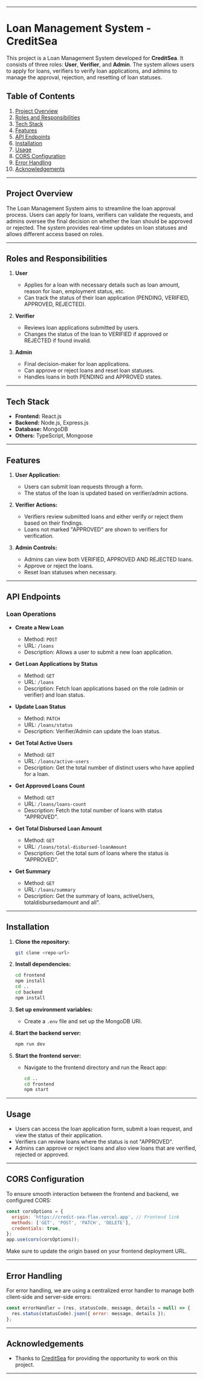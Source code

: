 

---

# Loan Management System - CreditSea

This project is a Loan Management System developed for **CreditSea**. It consists of three roles: **User**, **Verifier**, and **Admin**. The system allows users to apply for loans, verifiers to verify loan applications, and admins to manage the approval, rejection, and resetting of loan statuses.

## Table of Contents
1. [Project Overview](#project-overview)
2. [Roles and Responsibilities](#roles-and-responsibilities)
3. [Tech Stack](#tech-stack)
4. [Features](#features)
5. [API Endpoints](#api-endpoints)
6. [Installation](#installation)
7. [Usage](#usage)
8. [CORS Configuration](#cors-configuration)
9. [Error Handling](#error-handling)
10. [Acknowledgements](#acknowledgements)

---

## Project Overview

The Loan Management System aims to streamline the loan approval process. Users can apply for loans, verifiers can validate the requests, and admins oversee the final decision on whether the loan should be approved or rejected. The system provides real-time updates on loan statuses and allows different access based on roles.

---

## Roles and Responsibilities

1. **User**
   - Applies for a loan with necessary details such as loan amount, reason for loan, employment status, etc.
   - Can track the status of their loan application (PENDING, VERIFIED, APPROVED, REJECTED).

2. **Verifier**
   - Reviews loan applications submitted by users.
   - Changes the status of the loan to VERIFIED if approved or REJECTED if found invalid.

3. **Admin**
   - Final decision-maker for loan applications.
   - Can approve or reject loans and reset loan statuses.
   - Handles loans in both PENDING and APPROVED states.

---

## Tech Stack

- **Frontend:** React.js
- **Backend:** Node.js, Express.js
- **Database:** MongoDB
- **Others:** TypeScript, Mongoose

---

## Features

1. **User Application:**
   - Users can submit loan requests through a form.
   - The status of the loan is updated based on verifier/admin actions.
   
2. **Verifier Actions:**
   - Verifiers review submitted loans and either verify or reject them based on their findings.
   - Loans not marked "APPROVED" are shown to verifiers for verification.
   
3. **Admin Controls:**
   - Admins can view both VERIFIED, APPROVED AND REJECTED loans.
   - Approve or reject the loans.
   - Reset loan statuses when necessary.

---

## API Endpoints

### **Loan Operations**
- **Create a New Loan**
  - Method: `POST`
  - URL: `/loans`
  - Description: Allows a user to submit a new loan application.

- **Get Loan Applications by Status**
  - Method: `GET`
  - URL: `/loans`
  - Description: Fetch loan applications based on the role (admin or verifier) and loan status.

- **Update Loan Status**
  - Method: `PATCH`
  - URL: `/loans/status`
  - Description: Verifier/Admin can update the loan status.

- **Get Total Active Users**
  - Method: `GET`
  - URL: `/loans/active-users`
  - Description: Get the total number of distinct users who have applied for a loan.

- **Get Approved Loans Count**
  - Method: `GET`
  - URL: `/loans/loans-count`
  - Description: Fetch the total number of loans with status "APPROVED".

- **Get Total Disbursed Loan Amount**
  - Method: `GET`
  - URL: `/loans/total-disbursed-loanAmount`
  - Description: Get the total sum of loans where the status is "APPROVED".
 
- **Get Summary**
  - Method: `GET`
  - URL: `/loans/summary`
  - Description: Get the summary of loans, activeUsers, totaldisbursedamount and all".

---

## Installation

1. **Clone the repository:**
   ```bash
   git clone <repo-url>
   ```

2. **Install dependencies:**
   ```bash
   cd frontend
   npm install
   cd ..
   cd backend
   npm install
   ```

3. **Set up environment variables:**
   - Create a `.env` file and set up the MongoDB URI.

4. **Start the backend server:**
   ```bash
   npm run dev
   ```

5. **Start the frontend server:**
   - Navigate to the frontend directory and run the React app:
     ```bash
     cd ..
     cd frontend
     npm start
     ```

---

## Usage

- Users can access the loan application form, submit a loan request, and view the status of their application.
- Verifiers can review loans where the status is not "APPROVED".
- Admins can approve or reject loans and also view loans that are verified, rejected or approved.

---

## CORS Configuration

To ensure smooth interaction between the frontend and backend, we configured CORS:
```js
const corsOptions = {
  origin: 'https://credit-sea-flax.vercel.app', // Frontend link
  methods: ['GET', 'POST', 'PATCH', 'DELETE'],
  credentials: true,
};
app.use(cors(corsOptions));
```
Make sure to update the origin based on your frontend deployment URL.

---

## Error Handling

For error handling, we are using a centralized error handler to manage both client-side and server-side errors:
```js
const errorHandler = (res, statusCode, message, details = null) => {
  res.status(statusCode).json({ error: message, details });
};
```

---

## Acknowledgements

- Thanks to [CreditSea](https://creditsea.com) for providing the opportunity to work on this project.

---
